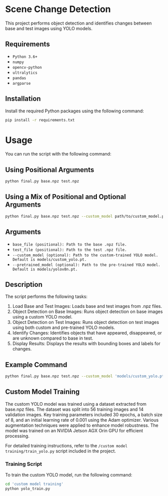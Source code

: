 # Scene Change Detection
This project performs object detection and identifies changes between base and test images using YOLO models.

## Requirements

- `Python 3.6+`
- `numpy`
- `opencv-python`
- `ultralytics`
- `pandas`
- `argparse`

## Installation

Install the required Python packages using the following command:

```bash
pip install -r requirements.txt
```

# Usage
You can run the script with the following command:

## Using Positional Arguments
```bash
python final.py base.npz test.npz
```

## Using a Mix of Positional and Optional Arguments
```bash
python final.py base.npz test.npz --custom_model path/to/custom_model.pt --pretrained_model path/to/pre_trained_mode.pt
```

## Arguments
- `base_file (positional): Path to the base .npz file.`
- `test_file (positional): Path to the test .npz file.`
- `--custom_model (optional): Path to the custom-trained YOLO model. Default is models/custom_yolo.pt.`
- `--pretrained_model (optional): Path to the pre-trained YOLO model. Default is models/yolov8n.pt.`

## Description
The script performs the following tasks:

1. Load Base and Test Images: Loads base and test images from .npz files.
2. Object Detection on Base Images: Runs object detection on base images using a custom YOLO model.
3. Object Detection on Test Images: Runs object detection on test images using both custom and pre-trained YOLO models.
4. Identify Changes: Identifies objects that have appeared, disappeared, or are unknown compared to base in test.
5. Display Results: Displays the results with bounding boxes and labels for changes.


## Example Command
```bash
python final.py base.npz test.npz --custom_model 'models/custom_yolo.pt' --pretrained_model 'models/yolov8n.pt'
```

## Custom Model Training

The custom YOLO model was trained using a dataset extracted from base.npz files. The dataset was split into 56 training images and 14 validation images. Key training parameters included 30 epochs, a batch size of 8, and an initial learning rate of 0.001 using the Adam optimizer. Various augmentation techniques were applied to enhance model robustness. The model was trained on an NVIDIA Jetson AGX Orin GPU for efficient processing.

For detailed training instructions, refer to the `/custom model training/train_yolo.py` script included in the project.

### Training Script
To train the custom YOLO model, run the following command:

```bash
cd 'custom model training'
python yolo_train.py
```
